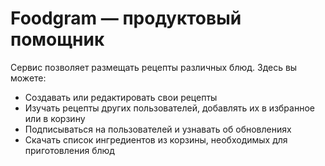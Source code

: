 # Foodgram — продуктовый помощник

Сервис позволяет размещать рецепты различных блюд.
Здесь вы можете:
- Создавать или редактировать свои рецепты
- Изучать рецепты других пользователей, добавлять их в избранное или в корзину
- Подписываться на пользователей и узнавать об обновлениях
- Скачать список ингредиентов из корзины, необходимых для приготовления блюд
